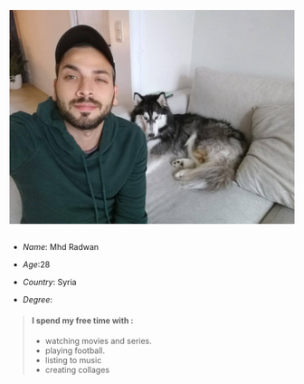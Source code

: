 
<img src="https://raw.githubusercontent.com/radwan-m/radwan-m/main/myphoto.jpg"
 width:15px    alt="profile">






##

- *Name*: Mhd Radwan

- *Age*:28
- *Country*: Syria
- *Degree*: 



> #### I spend my free time with :
>
> - watching movies and series.
> - playing football.
> - listing to music
> - creating collages



